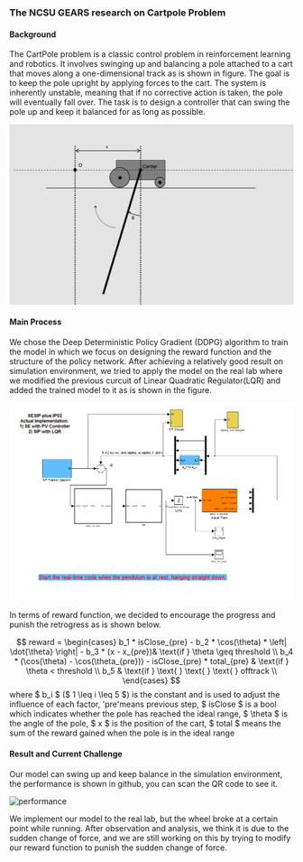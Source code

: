 ### The NCSU GEARS research on Cartpole Problem 

#### Background
The CartPole problem is a classic control problem in reinforcement learning and robotics. It involves swinging up and balancing a pole attached to a cart that moves along a one-dimensional track as is shown in figure. The goal is to keep the pole upright by applying forces to the cart. The system is inherently unstable, meaning that if no corrective action is taken, the pole will eventually fall over. The task is to design a controller that can swing the pole up and keep it balanced for as long as possible. 

![cartpole](https://github.com/Sanchez-Jupiter/GEARS/blob/master/Cart-Pole%20Model%20Example2.png)
#### Main Process
We chose the Deep Deterministic Policy Gradient (DDPG) algorithm to train the model in which we focus on designing the reward function and the structure of the policy network. After achieving a relatively good result on simulation environment, we tried to apply the model on the real lab where we modified the previous curcuit of Linear Quadratic Regulator(LQR) and added the trained model to it as is shown in the figure.

![curcuit](https://github.com/Sanchez-Jupiter/GEARS/blob/master/curcuit.PNG)

In terms of reward function, we decided to encourage the progress and punish the retrogress as is shown below. 

$$
reward =
\begin{cases}
b_1 * isClose_{pre}  - b_2 * \cos(\theta) * \left| \dot{\theta} \right| - b_3 * (x - x_{pre})& \text{if  } \theta \geq threshold \\
b_4 * (\cos(\theta) - \cos(\theta_{pre})) - isClose_{pre} * total_{pre} & \text{if } \theta < threshold \\
b_5 & \text{if }  \text{ } \text{ } \text{ } offtrack \\
\end{cases}
$$
where $ b_i $ ($ 1 \leq i \leq 5 $) is the constant and is used to adjust the influence of each factor,  'pre'means previous step, $ isClose $ is a bool which indicates whether the pole has reached the ideal range, $ \theta $ is the angle of the pole, $ x $ is the position of the cart, $ total $ means the sum of the reward gained when the pole is in the ideal range

#### Result and Current Challenge
Our model can swing up and keep balance in the simulation environment, the performance is shown in github, you can scan the QR code to see it.

![performance](https://github.com/Sanchez-Jupiter/GEARS/blob/master/great%20balance.gif)

We implement our model to the real lab, but the wheel broke at a certain point while running. After observation and analysis, we think it is due to the sudden change of force, and we are still working on this by trying to modify our reward function to punish the sudden change of force.
